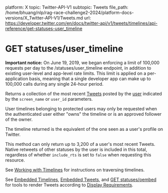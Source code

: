 platform: X
topic: Twitter-API-V1
subtopic: Tweets
file_path: /home/bhuang/nlp/rag-race-challenge2-2024/platform-docs-versions/X_Twitter-API-V1/Tweets.md
url: https://developer.twitter.com/en/docs/twitter-api/v1/tweets/timelines/api-reference/get-statuses-user_timeline


# GET statuses/user\_timeline

**Important notice:** On June 19, 2019, we began enforcing a limit of 100,000 requests per day to the /statuses/user\_timeline endpoint, in addition to existing user-level and app-level rate limits. This limit is applied on a per-application basis, meaning that a single developer app can make up to 100,000 calls during any single 24-hour period.

Returns a collection of the most recent [Tweets](https://developer.twitter.com/en/docs/tweets/data-dictionary/overview/tweet-object) posted by the [user](https://developer.twitter.com/en/docs/tweets/data-dictionary/overview/user-object) indicated by the `screen_name` or `user_id` parameters.

User timelines belonging to protected users may only be requested when the authenticated user either "owns" the timeline or is an approved follower of the owner.

The timeline returned is the equivalent of the one seen as a user's profile on Twitter.

This method can only return up to 3,200 of a user's most recent Tweets. Native retweets of other statuses by the user is included in this total, regardless of whether `include_rts` is set to `false` when requesting this resource.

See [Working with Timelines](https://developer.twitter.com/en/docs/tweets/timelines/guides/working-with-timelines) for instructions on traversing timelines.

See [Embedded Timelines](https://developer.twitter.com/web/embedded-timelines), [Embedded Tweets](https://developer.twitter.com/web/embedded-tweets), and [GET statuses/oembed](https://developer.twitter.com/rest/reference/get/statuses/oembed) for tools to render Tweets according to [Display Requirements](https://about.twitter.com/company/display-requirements).
